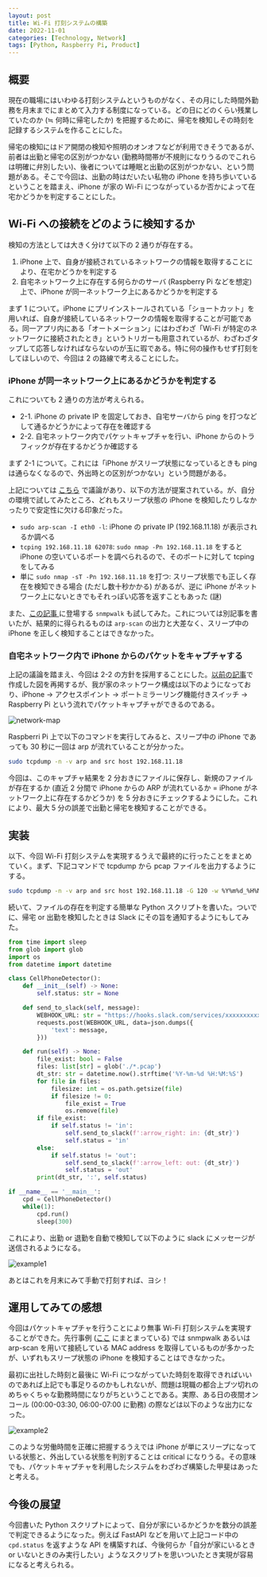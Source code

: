 ```yaml
---
layout: post
title: Wi-Fi 打刻システムの構築
date: 2022-11-01
categories: [Technology, Network]
tags: [Python, Raspberry Pi, Product]
---
```


## 概要

現在の職場にはいわゆる打刻システムというものがなく、その月にした時間外勤務を月末までにまとめて入力する制度になっている。どの日にどのくらい残業していたのか (≒ 何時に帰宅したか) を把握するために、帰宅を検知しその時刻を記録するシステムを作ることにした。

帰宅の検知にはドア開閉の検知や照明のオンオフなどが利用できそうであるが、前者は出勤と帰宅の区別がつかない (勤務時間帯が不規則になりうるのでこれらは明確に弁別したい)、後者については睡眠と出勤の区別がつかない、という問題がある。そこで今回は、出勤の時はだいたい私物の iPhone を持ち歩いているということを踏まえ、iPhone が家の Wi-Fi につながっているか否かによって在宅かどうかを判定することにした。

## Wi-Fi への接続をどのように検知するか

検知の方法としては大きく分けて以下の 2 通りが存在する。

1. iPhone 上で、自身が接続されているネットワークの情報を取得することにより、在宅かどうかを判定する
2. 自宅ネットワーク上に存在する何らかのサーバ (Raspberry Pi などを想定) 上で、iPhone が同一ネットワーク上にあるかどうかを判定する

まず 1 について。iPhone にプリインストールされている「ショートカット」を用いれば、自身が接続しているネットワークの情報を取得することが可能である。同一アプリ内にある「オートメーション」にはわざわざ「Wi-Fi が特定のネットワークに接続されたとき」というトリガーも用意されているが、わざわざタップして応答しなければならないのが玉に瑕である。特に何の操作もせず打刻をしてほしいので、今回は 2 の路線で考えることにした。

### iPhone が同一ネットワーク上にあるかどうかを判定する

これについても 2 通りの方法が考えられる。

- 2-1. iPhone の private IP を固定しておき、自宅サーバから ping を打つなどして通るかどうかによって存在を確認する 
- 2-2. 自宅ネットワーク内でパケットキャプチャを行い、iPhone からのトラフィックが存在するかどうか確認する

まず 2-1 について。これには「iPhone がスリープ状態になっているときも ping は通らなくなるので、外出時との区別がつかない」という問題がある。

上記については [こちら](https://github.com/pimatic/pimatic/issues/209) で議論があり、以下の方法が提案されている。が、自分の環境で試してみたところ、どれもスリープ状態の iPhone を検知したりしなかったりで安定性に欠ける印象だった。

- `sudo arp-scan -I eth0 -l`: iPhone の private IP (192.168.11.18) が表示されるか調べる
- `tcping 192.168.11.18 62078`: `sudo nmap -Pn 192.168.11.18` をすると iPhone の空いているポートを調べられるので、そのポートに対して tcping をしてみる
- 単に `sudo nmap -sT -Pn 192.168.11.18` を打つ: スリープ状態でも正しく存在を検知できる場合 (ただし数十秒かかる) があるが、逆に iPhone がネットワーク上にないときでもそれっぽい応答を返すこともあった (謎)

また、[この記事
](https://tech.raksul.com/2018/09/14/wifi%E6%89%93%E5%88%BB%E3%82%B7%E3%82%B9%E3%83%86%E3%83%A0%E3%82%92%E3%81%A4%E3%81%8F%E3%81%A3%E3%81%9F%E8%A9%B1/) に登場する `snmpwalk` も試してみた。これについては別記事を書いたが、結果的に得られるものは `arp-scan` の出力と大差なく、スリープ中の iPhone を正しく検知することはできなかった。

### 自宅ネットワーク内で iPhone からのパケットをキャプチャする

上記の議論を踏まえ、今回は 2-2 の方針を採用することにした。[以前の記事](https://ternbusty.github.io/posts/raspy-grafana-1.html)で作成した図を再掲するが、我が家のネットワーク構成は以下のようになっており、iPhone → アクセスポイント → ポートミラーリング機能付きスイッチ → Raspberry Pi という流れでパケットキャプチャができるのである。

![network-map](../../assets/img/wifi-checkin/network-map.png)

Raspberri Pi 上で以下のコマンドを実行してみると、スリープ中の iPhone であっても 30 秒に一回は arp が流れていることが分かった。

```bash
sudo tcpdump -n -v arp and src host 192.168.11.18
```

今回は、このキャプチャ結果を 2 分おきにファイルに保存し、新規のファイルが存在するか (直近 2 分間で iPhone からの ARP が流れているか = iPhone がネットワーク上に存在するかどうか) を 5 分おきにチェックするようにした。これにより、最大 5 分の誤差で出勤と帰宅を検知することができる。

## 実装

以下、今回 Wi-Fi 打刻システムを実現するうえで最終的に行ったことをまとめていく。まず、下記コマンドで tcpdump から pcap ファイルを出力するようにする。

```bash
sudo tcpdump -n -v arp and src host 192.168.11.18 -G 120 -w %Y%m%d_%H%M%S.pcap -Z ternbusty
```

続いて、ファイルの存在を判定する簡単な Python スクリプトを書いた。ついでに、帰宅 or 出勤を検知したときは Slack にその旨を通知するようにもしてみた。

```python
from time import sleep
from glob import glob
import os
from datetime import datetime

class CellPhoneDetector():
    def __init__(self) -> None:
        self.status: str = None

    def send_to_slack(self, message):
        WEBHOOK_URL: str = "https://hooks.slack.com/services/xxxxxxxxxxxxxxxxxxxxxxxxxx"
        requests.post(WEBHOOK_URL, data=json.dumps({
            'text': message,
        }))

    def run(self) -> None:
        file_exist: bool = False
        files: list[str] = glob('./*.pcap')
        dt_str: str = datetime.now().strftime('%Y-%m-%d %H:%M:%S')
        for file in files:
            filesize: int = os.path.getsize(file)
            if filesize != 0:
                file_exist = True
                os.remove(file)
        if file_exist:
            if self.status != 'in':
                self.send_to_slack(f':arrow_right: in: {dt_str}')
                self.status = 'in'
        else:
            if self.status != 'out':
                self.send_to_slack(f':arrow_left: out: {dt_str}')
                self.status = 'out'
        print(dt_str, ':', self.status)

if __name__ == '__main__':
    cpd = CellPhoneDetector()
    while(1):
        cpd.run()
        sleep(300)
```

これにより、出勤 or 退勤を自動で検知して以下のように slack にメッセージが送信されるようになる。

![example1](../../assets/img/wifi-checkin/example1.png)

あとはこれを月末にみて手動で打刻すれば、ヨシ！

## 運用してみての感想

今回はパケットキャプチャを行うことにより無事 Wi-Fi 打刻システムを実現することができた。先行事例 ([ここ](https://qiita.com/utisam/items/7ba65bd84c911faaad79#%E4%BB%96%E7%A4%BE%E3%81%95%E3%82%93%E3%81%AE%E4%BA%8B%E4%BE%8B) にまとまっている) では snmpwalk あるいは arp-scan を用いて接続している MAC address を取得しているものが多かったが、いずれもスリープ状態の iPhone を検知することはできなかった。

最初に出社した時刻と最後に Wi-Fi につながっていた時刻を取得できればいいのであれば上記でも事足りるのかもしれないが、問題は現職の都合上ブツ切れのめちゃくちゃな勤務時間になりがちということである。実際、ある日の夜間オンコール (00:00-03:30, 06:00-07:00 に勤務) の際などは以下のような出力になった。

![example2](../../assets/img/wifi-checkin/example2.png)

このような労働時間を正確に把握するうえでは iPhone が単にスリープになっている状態と、外出している状態を判別することは critical になりうる。その意味でも、パケットキャプチャを利用したシステムをわざわざ構築した甲斐はあったと考える。

## 今後の展望

今回書いた Python スクリプトによって、自分が家にいるかどうかを数分の誤差で判定できるようになった。例えば FastAPI などを用いて上記コード中の `cpd.status` を返すような API を構築すれば、今後何らか「自分が家にいるとき or いないときのみ実行したい」ようなスクリプトを思いついたとき実現が容易になると考えられる。